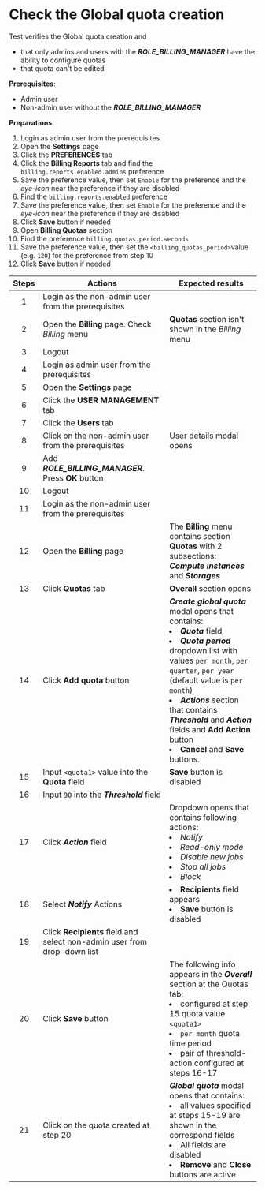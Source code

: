 # Check the Global quota creation

Test verifies the Global quota creation and 
- that only admins and users with the ***ROLE_BILLING_MANAGER*** have the ability to configure quotas
- that quota can't be edited
 
**Prerequisites**:
- Admin user
- Non-admin user without the ***ROLE_BILLING_MANAGER***

**Preparations**
1. Login as admin user from the prerequisites
2. Open the **Settings** page
3. Click the **PREFERENCES** tab
4. Click the **Billing Reports** tab and find the `billing.reports.enabled.admins` preference
5. Save the preference value, then set `Enable` for the preference and the *eye-icon* near the preference if they are disabled
6. Find the `billing.reports.enabled` preference 
7. Save the preference value, then set `Enable` for the preference and the *eye-icon* near the preference if they are disabled
8. Click **Save** button if needed
9. Open **Billing Quotas** section
10. Find the preference `billing.quotas.period.seconds`
11. Save the preference value, then set the `<billing_quotas_period>`value (e.g. `120`) for the preference from step 10 
12. Click **Save** button if needed

| Steps | Actions | Expected results |
| :---: | --- | --- |
| 1 | Login as the non-admin user from the prerequisites | |
| 2 | Open the **Billing** page. Check *Billing* menu | **Quotas** section isn't shown in the *Billing* menu|
| 3 | Logout
| 4 | Login as admin user from the prerequisites |
| 5 | Open the **Settings** page | |
| 6 | Click the **USER MANAGEMENT** tab | |
| 7 | Click the **Users** tab | |
| 8 | Click on the non-admin user from the prerequisites | User details modal opens |
| 9 | Add ***ROLE_BILLING_MANAGER***. Press **OK** button
| 10 | Logout | |
| 11 | Login as the non-admin user from the prerequisites | |
| 12 | Open the **Billing** page | The **Billing** menu contains section **Quotas** with 2 subsections: ***Compute instances*** and ***Storages*** |
| 13 | Click **Quotas** tab | **Overall** section opens |
| 14 | Click **Add quota** button | ***Create global quota*** modal opens that contains: <li> ***Quota*** field, <li> ***Quota period*** dropdown list with values `per month`, `per quarter`, `per year` (default value is `per month`) <li> ***Actions*** section that contains ***Threshold*** and ***Action*** fields and **Add Action** button <li> **Cancel** and **Save** buttons. |
| 15 | Input `<quota1>` value into the **Quota** field | **Save** button is disabled |
| 16 | Input `90` into the ***Threshold*** field | |
| 17 | Click ***Action*** field | Dropdown opens that contains following actions: <li> *Notify* <li> *Read-only mode* <li> *Disable new jobs* <li> *Stop all jobs* <li> *Block* |
| 18 | Select ***Notify*** Actions | <li> **Recipients** field appears <li> **Save** button is disabled |
| 19 | Click **Recipients** field and select non-admin user from drop-down list | |
| 20 | Click **Save** button | The following info appears in the ***Overall*** section at the Quotas tab: <li> configured at step 15 quota value `<quota1>` <li> `per month` quota time period <li> pair of threshold-action configured at steps 16-17 |
| 21 | Click on the quota created at step 20 | ***Global quota*** modal opens that contains: <li> all values specified at steps 15-19 are shown in the correspond fields <li> All fields are disabled <li> **Remove** and **Close** buttons are active |
 